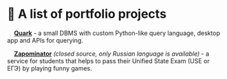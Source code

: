 # 📃 A list of portfolio projects

<img src="https://github.com/anafro/anafro/blob/main/Logos/Quark.svg?raw=true" width="12" height="12"> [**Quark**](https://github.com/anafro/quark) - a small DBMS with custom Python-like query language, desktop app and APIs for querying.

<img src="https://github.com/anafro/anafro/blob/main/Logos/Zapominator.svg?raw=true" width="12" height="12"> [**Zapominator**](https://zapominator.ru) *(closed source, only Russian language is available)* - a service for students that helps to pass their Unified State Exam (USE or ЕГЭ) by playing funny games.
